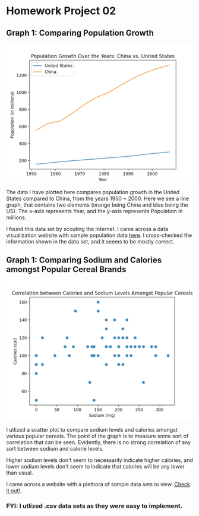 <h1>Homework Project 02</h1>

<h2>Graph 1: Comparing Population Growth</h2>

![countries graph](countries.png)

The data I have plotted here compares population growth in the United States compared to China, from the years 1950 ~ 2000. Here we see a line graph, that contains two elements (orange being China and blue being the US). The x-axis represents Year, and the y-axis represents Population in millions.

I found this data set by scouting the internet. I came across a data visualization website with sample population data [here](https://www.csdojo.io/data). I cross-checked the information shown in the data set, and it seems to be mostly correct. 

<h2>Graph 1: Comparing Sodium and Calories amongst Popular Cereal Brands</h2>


![cereal graph](cereal.png)

I utlized a scatter plot to compare sodium levels and calories amongst various popular cereals. The point of the graph is to measure some sort of correlation that can be seen. Evidently, there is no strong correlation of any sort between sodium and calorie levels. 

Higher sodium levels don't seem to necessarily indicate higher calories, and lower sodium levels don't seem to indicate that calories will be any lower than usual.

I came across a website with a plethora of sample data sets to view. [Check it out!](https://perso.telecom-paristech.fr/eagan/class/igr204/datasets).

<h3>FYI:
I utlized .csv data sets as they were easy to implement.</h3>

